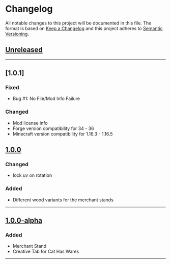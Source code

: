 # Changelog
All notable changes to this project will be documented in this file.
The format is based on [Keep a Changelog][Keep a Changelog] and this project adheres to [Semantic Versioning][Semantic Versioning].

## [Unreleased]

---

## [1.0.1]

### Fixed
- Bug #1: No File/Mod Info Failure

### Changed
- Mod license info
- Forge version compatibility for 34 - 36
- Minecraft version compatibility for 1.16.3 - 1.16.5

## [1.0.0]

### Changed
- lock uv on rotation

### Added
- Different wood variants for the merchant stands

---

## [1.0.0-alpha]

### Added
- Merchant Stand
- Creative Tab for Cat Has Wares

---

<!-- Links -->
[Keep a Changelog]: https://keepachangelog.com/
[Semantic Versioning]: https://semver.org/

<!-- Versions -->
[Unreleased]: https://gitlab.com/rorazoro/cat-has-wares/-/compare/v1.0.0-alpha...HEAD
[1.0.0]: https://gitlab.com/rorazoro/cat-has-wares/-/compare/v1.0.0...HEAD
[1.0.0-alpha]: https://gitlab.com/rorazoro/cat-has-wares/-/releases/v1.0.0-alpha